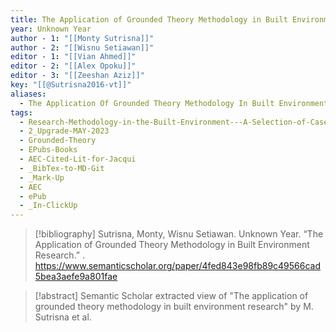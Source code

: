 ```yaml
---
title: The Application of Grounded Theory Methodology in Built Environment Research
year: Unknown Year
author - 1: "[[Monty Sutrisna]]"
author - 2: "[[Wisnu Setiawan]]"
editor - 1: "[[Vian Ahmed]]"
editor - 2: "[[Alex Opoku]]"
editor - 3: "[[Zeeshan Aziz]]"
key: "[[@Sutrisna2016-vt]]"
aliases:
  - The Application Of Grounded Theory Methodology In Built Environment Research
tags:
  - Research-Methodology-in-the-Built-Environment---A-Selection-of-Case-Studies
  - 2_Upgrade-MAY-2023
  - Grounded-Theory
  - EPubs-Books
  - AEC-Cited-Lit-for-Jacqui
  - _BibTex-to-MD-Git
  - _Mark-Up
  - AEC
  - ePub
  - _In-ClickUp
---
```


> [!bibliography]
> Sutrisna, Monty, Wisnu Setiawan. Unknown Year. “The Application of Grounded Theory Methodology in Built Environment Research.” . https://www.semanticscholar.org/paper/4fed843e98fb89c49566cad5bea3aefe9a801fae

> [!abstract]
> Semantic Scholar extracted view of "The application of grounded theory methodology in built environment research" by M. Sutrisna et al.